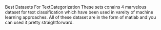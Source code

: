 Best Datasets For TextCategorization
These sets conains 4 marvelous dataset for text classification which have been used in vareity of machine learning approaches.
All of these dataset are in the form of matlab and you can used it pretty straightforward.
